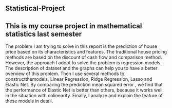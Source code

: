 ## Statistical-Project
## This is my course project in mathematical statistics last semester
 The problem I am trying to solve in this report is the prediction of house price based on its characteristics and features. The traditional house pricing methods are based on the discount of cash flow and comparison method. However, the approach I adopt to solve the problem is regression models. The description of dataset and the graphs can help you to have a better overview of this problem. Then I use several methods to constructthemodels, Linear Regression, Ridge Regression, Lasso and Elastic Net. By comparing the prediction mean squared error , we find that the performance of Elastic Net is better than others, because it works well in the situation with colinearity. Finally, I analyze and explain the feature of these models in detail. 
